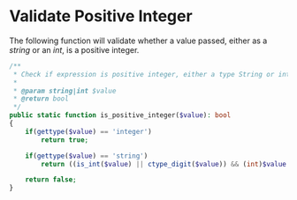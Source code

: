 # Validate Positive Integer

The following function will validate whether a value passed, either as a _string_ or an _int_, is a positive integer.


```php
/**
 * Check if expression is positive integer, either a type String or int.
 *
 * @param string|int $value
 * @return bool
 */
public static function is_positive_integer($value): bool
{
    if(gettype($value) == 'integer')
        return true;

    if(gettype($value) == 'string')
        return ((is_int($value) || ctype_digit($value)) && (int)$value > 0);

    return false;
}
```
